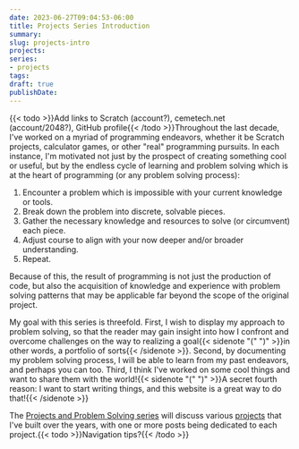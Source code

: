 ```yaml
---
date: 2023-06-27T09:04:53-06:00
title: Projects Series Introduction
summary:
slug: projects-intro
projects:
series:
- projects
tags:
draft: true
publishDate:
---
```


{{< todo >}}Add links to Scratch (account?), cemetech.net (account/2048?), GitHub profile{{< /todo >}}Throughout the last decade, I've worked on a myriad of programming endeavors, whether it be Scratch projects, calculator games, or other "real" programming pursuits. In each instance, I'm motivated not just by the prospect of creating something cool or useful, but by the endless cycle of learning and problem solving which is at the heart of programming (or any problem solving process):
1. Encounter a problem which is impossible with your current knowledge or tools.
2. Break down the problem into discrete, solvable pieces.
3. Gather the necessary knowledge and resources to solve (or circumvent) each piece.
4. Adjust course to align with your now deeper and/or broader understanding.
5. Repeat.

Because of this, the result of programming is not just the production of code, but also the acquisition of knowledge and experience with problem solving patterns that may be applicable far beyond the scope of the original project.

My goal with this series is threefold. First, I wish to display my approach to problem solving, so that the reader may gain insight into how I confront and overcome challenges on the way to realizing a goal{{< sidenote "(" ")" >}}in other words, a portfolio of sorts{{< /sidenote >}}. Second, by documenting my problem solving process, I will be able to learn from my past endeavors, and perhaps you can too. Third, I think I've worked on some cool things and want to share them with the world!{{< sidenote "(" ")" >}}A secret fourth reason: I want to start writing things, and this website is a great way to do that!{{< /sidenote >}}

The [Projects and Problem Solving series](/series/projects) will discuss various [projects](/projects) that I've built over the years, with one or more posts being dedicated to each project.{{< todo >}}Navigation tips?{{< /todo >}}